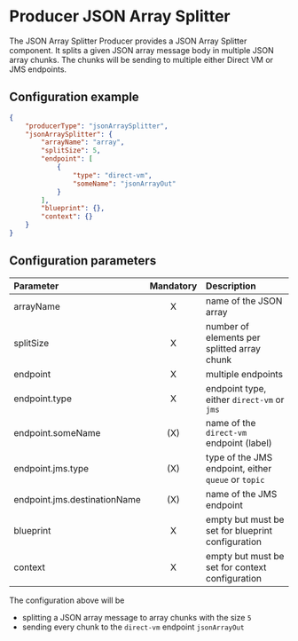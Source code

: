 # Producer JSON Array Splitter
The JSON Array Splitter Producer provides a JSON Array Splitter component. It splits a given JSON array message body in multiple JSON array chunks. The chunks will be sending to multiple either Direct VM or JMS endpoints.

## Configuration example
````json
{
    "producerType": "jsonArraySplitter",
    "jsonArraySplitter": {
        "arrayName": "array",
        "splitSize": 5,
        "endpoint": [
            {
                "type": "direct-vm",
                "someName": "jsonArrayOut"
            }
        ],
        "blueprint": {},
        "context": {}
    }
}
````
## Configuration parameters
|Parameter|Mandatory|Description|
|:---|:---:|:---|
|arrayName|X|name of the JSON array|
|splitSize|X|number of elements per splitted array chunk|
|endpoint|X|multiple endpoints|
|endpoint.type|X|endpoint type, either `direct-vm` or `jms`|
|endpoint.someName|(X)|name of the `direct-vm` endpoint (label)|
|endpoint.jms.type|(X)|type of the JMS endpoint, either `queue` or `topic`|
|endpoint.jms.destinationName|(X)|name of the JMS endpoint|
|blueprint|X|empty but must be set for blueprint configuration|
|context|X|empty but must be set for context configuration|

The configuration above will be
- splitting a JSON array message to array chunks with the size `5`
- sending every chunk to the `direct-vm` endpoint `jsonArrayOut`
